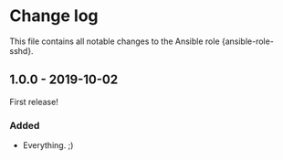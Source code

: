 # Change log

This file contains all notable changes to the Ansible role {ansible-role-sshd}.

## 1.0.0 - 2019-10-02

First release!

### Added
- Everything. ;)
